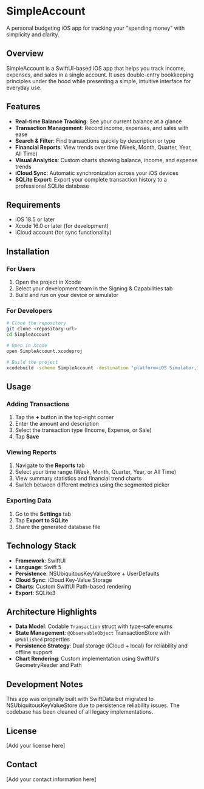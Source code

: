 # SimpleAccount

A personal budgeting iOS app for tracking your "spending money" with simplicity and clarity.

## Overview

SimpleAccount is a SwiftUI-based iOS app that helps you track income, expenses, and sales in a single account. It uses double-entry bookkeeping principles under the hood while presenting a simple, intuitive interface for everyday use.

## Features

- **Real-time Balance Tracking**: See your current balance at a glance
- **Transaction Management**: Record income, expenses, and sales with ease
- **Search & Filter**: Find transactions quickly by description or type
- **Financial Reports**: View trends over time (Week, Month, Quarter, Year, All Time)
- **Visual Analytics**: Custom charts showing balance, income, and expense trends
- **iCloud Sync**: Automatic synchronization across your iOS devices
- **SQLite Export**: Export your complete transaction history to a professional SQLite database

## Requirements

- iOS 18.5 or later
- Xcode 16.0 or later (for development)
- iCloud account (for sync functionality)

## Installation

### For Users

1. Open the project in Xcode
2. Select your development team in the Signing & Capabilities tab
3. Build and run on your device or simulator

### For Developers

```bash
# Clone the repository
git clone <repository-url>
cd SimpleAccount

# Open in Xcode
open SimpleAccount.xcodeproj

# Build the project
xcodebuild -scheme SimpleAccount -destination 'platform=iOS Simulator,id=2981B45A-F168-4A1C-84E5-6FF50A9B63C0' build
```

## Usage

### Adding Transactions

1. Tap the **+** button in the top-right corner
2. Enter the amount and description
3. Select the transaction type (Income, Expense, or Sale)
4. Tap **Save**

### Viewing Reports

1. Navigate to the **Reports** tab
2. Select your time range (Week, Month, Quarter, Year, or All Time)
3. View summary statistics and financial trend charts
4. Switch between different metrics using the segmented picker

### Exporting Data

1. Go to the **Settings** tab
2. Tap **Export to SQLite**
3. Share the generated database file

## Technology Stack

- **Framework**: SwiftUI
- **Language**: Swift 5
- **Persistence**: NSUbiquitousKeyValueStore + UserDefaults
- **Cloud Sync**: iCloud Key-Value Storage
- **Charts**: Custom SwiftUI Path-based rendering
- **Export**: SQLite3

## Architecture Highlights

- **Data Model**: Codable `Transaction` struct with type-safe enums
- **State Management**: `@ObservableObject` TransactionStore with `@Published` properties
- **Persistence Strategy**: Dual storage (iCloud + local) for reliability and offline support
- **Chart Rendering**: Custom implementation using SwiftUI's GeometryReader and Path

## Development Notes

This app was originally built with SwiftData but migrated to NSUbiquitousKeyValueStore due to persistence reliability issues. The codebase has been cleaned of all legacy implementations.

## License

[Add your license here]

## Contact

[Add your contact information here]
